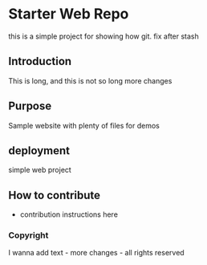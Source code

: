 # Starter Web Repo

this is a simple project for showing how git. fix after stash

## Introduction
This is long, and this is not so long
more changes

## Purpose

Sample website with plenty of files for demos

## deployment
simple web project

## How to contribute
- contribution instructions here

### Copyright
I wanna add text - more changes - all rights reserved


